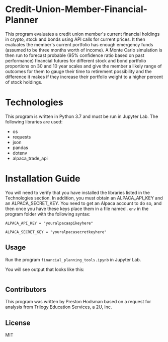 # Credit-Union-Member-Financial-Planner
This program evaluates a credit union member's current financial holdings in crypto, stock and bonds using API calls for current prices. It then evaluates the member's current portfolio has enough emergency funds (assumed to be three months worth of income). A Monte Carlo simulation is then run to forecast probable (95% confidence ratio based on past performance) financial futures for different stock and bond portfolio proportions on 30 and 10 year scales and give the member a likely range of outcomes for them to gauge their time to retirement possibility and the difference it makes if they increase their portfolio weight to a higher percent of stock holdings. 

# Technologies

This program is written in Python 3.7 and must be run in Jupyter Lab. The following libraries are used:

- os
- requests
- json
- pandas
- dotenv
- alpaca_trade_api    
    
# Installation Guide

You will need to verify that you have installed the libraries listed in the Technologies section. In addition, you must obtain an ALPACA_API_KEY and an ALPACA_SECRET_KEY. You need to get an Alpaca account to do so, and then once you have these keys place them in a file named `.env` in the program folder with the following syntax:

```ALPACA_API_KEY = "youralpacaapikeyhere"```

```ALPACA_SECRET_KEY = "youralpacasecretkeyhere"```

## Usage

Run the program `financial_planning_tools.ipynb` in Jupyter Lab.

You will see output that looks like this:

![]()

## Contributors
This program was written by Preston Hodsman based on a request for analysis from Trilogy Education Services, a 2U, Inc.

## License
MIT